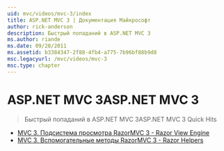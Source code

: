 ```yaml
---
uid: mvc/videos/mvc-3/index
title: ASP.NET MVC 3 | Документация Майкрософт
author: rick-anderson
description: Быстрый попаданий в ASP.NET MVC 3
ms.author: riande
ms.date: 09/28/2011
ms.assetid: b3384347-2f88-4fb4-a775-7b96bf88b9d8
msc.legacyurl: /mvc/videos/mvc-3
msc.type: chapter
---
```

<a name="aspnet-mvc-3"></a><span data-ttu-id="fa9c5-103">ASP.NET MVC 3</span><span class="sxs-lookup"><span data-stu-id="fa9c5-103">ASP.NET MVC 3</span></span>
====================
> <span data-ttu-id="fa9c5-104">Быстрый попаданий в ASP.NET MVC 3</span><span class="sxs-lookup"><span data-stu-id="fa9c5-104">ASP.NET MVC 3 Quick Hits</span></span>


- [<span data-ttu-id="fa9c5-105">MVC 3. Подсистема просмотра Razor</span><span class="sxs-lookup"><span data-stu-id="fa9c5-105">MVC 3 - Razor View Engine</span></span>](mvc-3-razor-view-engine.md)
- [<span data-ttu-id="fa9c5-106">MVC 3. Вспомогательные методы Razor</span><span class="sxs-lookup"><span data-stu-id="fa9c5-106">MVC 3 - Razor Helpers</span></span>](mvc-3-razor-helpers.md)
